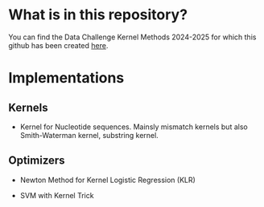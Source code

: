 # What is in this repository?

You can find the Data Challenge Kernel Methods 2024-2025 for which this github has been created [here](https://www.kaggle.com/competitions/data-challenge-kernel-methods-2024-2025/leaderboard).

# Implementations

## Kernels 

- Kernel for Nucleotide sequences. Mainsly mismatch kernels but also Smith-Waterman kernel, substring kernel.

## Optimizers

- Newton Method for Kernel Logistic Regression (KLR)

- SVM with Kernel Trick
